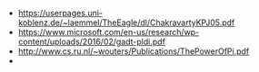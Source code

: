 - https://userpages.uni-koblenz.de/~laemmel/TheEagle/dl/ChakravartyKPJ05.pdf
- https://www.microsoft.com/en-us/research/wp-content/uploads/2016/02/gadt-pldi.pdf
- http://www.cs.ru.nl/~wouters/Publications/ThePowerOfPi.pdf
- 
